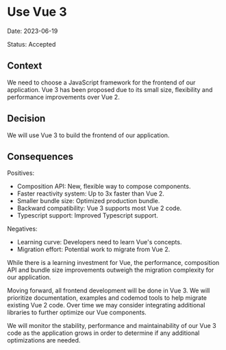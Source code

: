 # Use Vue 3

Date: 2023-06-19

Status: Accepted

## Context

We need to choose a JavaScript framework for the frontend of our application. Vue 3 has been proposed due to its small size, flexibility and performance improvements over Vue 2.

## Decision

We will use Vue 3 to build the frontend of our application.

## Consequences

Positives:

- Composition API: New, flexible way to compose components.
- Faster reactivity system: Up to 3x faster than Vue 2.
- Smaller bundle size: Optimized production bundle.
- Backward compatibility: Vue 3 supports most Vue 2 code.
- Typescript support: Improved Typescript support.

Negatives:

- Learning curve: Developers need to learn Vue's concepts.
- Migration effort: Potential work to migrate from Vue 2.

While there is a learning investment for Vue, the performance, composition API and bundle size improvements outweigh the migration complexity for our application.

Moving forward, all frontend development will be done in Vue 3. We will prioritize documentation, examples and codemod tools to help migrate existing Vue 2 code. Over time we may consider integrating additional libraries to further optimize our Vue components.

We will monitor the stability, performance and maintainability of our Vue 3 code as the application grows in order to determine if any additional optimizations are needed.
